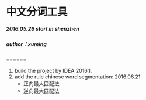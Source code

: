 # 中文分词工具


##### 2016.05.26 start in shenzhen
##### author：xuming

======

1. build the project by IDEA 2016.1.
2. add the rule chinese word segmentation: 2016.06.21
    - 正向最大匹配法
    - 逆向最大匹配法

